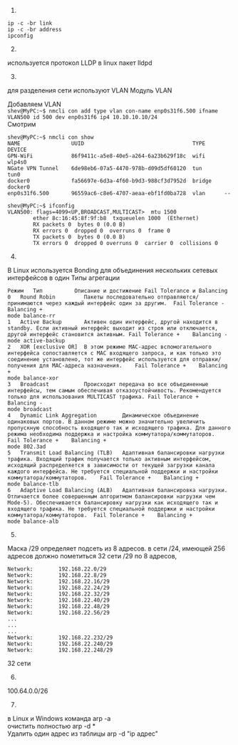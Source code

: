 1.
```
ip -c -br link
ip -c -br address
ipconfig
```
2.
используется протокол LLDP
в linux пакет lldpd

3.
для разделения сети используют VLAN
Модуль VLAN

Добавляем VLAN
<br>
`shev@MyPC:~$ nmcli con add type vlan con-name enp0s31f6.500 ifname VLAN500 id 500 dev enp0s31f6 ip4 10.10.10.10/24
`
<br>
Смотрим
```
shev@MyPC:~$ nmcli con show 
NAME                UUID                                  TYPE      DEVICE  
GPN-WiFi            86f9411c-a5e8-40e5-a264-6a23b629f18c  wifi      wlp4s0  
NGate VPN Tunnel    6de98eb6-07a5-4470-978b-d09d5df60120  tun       tun0    
docker0             fa56697e-6d3a-4f60-b9d3-988cf3d7952d  bridge    docker0 
enp0s31f6.500       96559ac6-c8e6-4707-aeaa-ebf1fd0ba728  vlan      --      
```
```
shev@MyPC:~$ ifconfig
VLAN500: flags=4099<UP,BROADCAST,MULTICAST>  mtu 1500
        ether 8c:16:45:8f:9f:b8  txqueuelen 1000  (Ethernet)
        RX packets 0  bytes 0 (0.0 B)
        RX errors 0  dropped 0  overruns 0  frame 0
        TX packets 0  bytes 0 (0.0 B)
        TX errors 0  dropped 0 overruns 0  carrier 0  collisions 0
```

4.
В Linux используется Bonding для объединения нескольких сетевых интерфейсов в один
Типы агрегации
```
Режим	Тип	         Описание и достижение Fail Tolerance и Balancing
0	Round Robin         Пакеты последовательно отправляются/принимаются через каждый интерфейс один за другим.	Fail Tolerance -	Balancing +
mode balance-rr
1	Active Backup	    Активен один интерфейс, другой находится в standby. Если активный интерфейс выходит из строя или отключается, другой интерфейс становится активным.	Fail Tolerance +	Balancing -
mode active-backup
2	XOR [exclusive OR]  В этом режиме MAC-адрес вспомогательного интерфейса сопоставляется с MAC входящего запроса, и как только это соединение установлено, тот же интерфейс используется для отправки/получения для MAC-адреса назначения.	Fail Tolerance +	Balancing +
mode balance-xor
3	Broadcast           Происходит передача во все объединенные интерфейсы, тем самым обеспечивая отказоустойчивость. Рекомендуется только для использования MULTICAST трафика.	Fail Tolerance +	Balancing -
mode broadcast
4	Dynamic Link Aggregation        Динамическое объединение одинаковых портов. В данном режиме можно значительно увеличить пропускную способность входящего так и исходящего трафика. Для данного режима необходима поддержка и настройка коммутатора/коммутаторов.	Fail Tolerance +	Balancing +
mode 802.3ad
5	Transmit Load Balancing (TLB)	Адаптивная балансировки нагрузки трафика. Входящий трафик получается только активным интерфейсом, исходящий распределяется в зависимости от текущей загрузки канала каждого интерфейса. Не требуется специальной поддержки и настройки коммутатора/коммутаторов.	Fail Tolerance +	Balancing +
mode balance-tlb
6	Adaptive Load Balancing (ALB)	Адаптивная балансировка нагрузки. Отличается более совершенным алгоритмом балансировки нагрузки чем Mode-5). Обеспечивается балансировку нагрузки как исходящего так и входящего трафика. Не требуется специальной поддержки и настройки коммутатора/коммутаторов.	Fail Tolerance +	Balancing +
mode balance-alb
```

5.
Маска /29 определяет подсеть из 8 адресов.
в сети /24, имеющей 256 адресов должно пометиться 32 сети /29 по 8 адресов,
```
Network:        192.168.22.0/29
Network:        192.168.22.8/29
Network:        192.168.22.16/29
Network:        192.168.22.24/29
Network:        192.168.22.32/29
Network:        192.168.22.40/29
Network:        192.168.22.48/29
Network:        192.168.22.56/29
...
...
...
Network:        192.168.22.232/29
Network:        192.168.22.240/29
Network:        192.168.22.248/29
```
32 сети

6.
100.64.0.0/26

7.
в Linux  и Windows  команда arp -a<br>
очистить полностью arp -d *<br>
Удалить один адрес из таблицы arp -d "ip адрес"<br>

